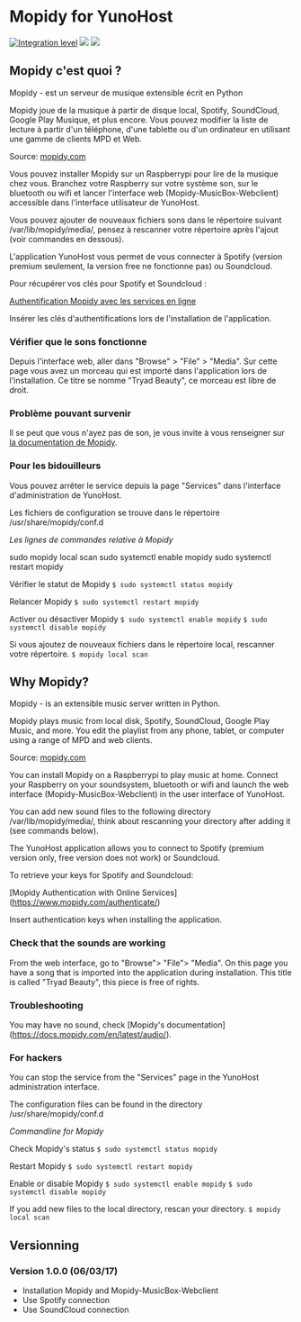 # Mopidy for YunoHost

[![Integration level](https://dash.yunohost.org/integration/mopidy.svg)](https://dash.yunohost.org/appci/app/mopidy) ![](https://ci-apps.yunohost.org/ci/badges/mopidy.status.svg) ![](https://ci-apps.yunohost.org/ci/badges/mopidy.maintain.svg)

## Mopidy c'est quoi ?

Mopidy - est un serveur de musique extensible écrit en Python

Mopidy joue de la musique à partir de disque local, Spotify, SoundCloud, Google Play Musique, et plus encore. Vous pouvez modifier la liste de lecture à partir d'un téléphone, d'une tablette ou d'un ordinateur en utilisant une gamme de clients MPD et Web.

Source: [mopidy.com](https://www.mopidy.com)

Vous pouvez installer Mopidy sur un Raspberrypi pour lire de la musique chez vous. Branchez votre Raspberry sur votre système son, sur le bluetooth ou wifi et lancer l'interface web (Mopidy-MusicBox-Webclient) accessible dans l'interface utilisateur de YunoHost.

Vous pouvez ajouter de nouveaux fichiers sons dans le répertoire suivant
/var/lib/mopidy/media/, pensez à rescanner votre répertoire après l'ajout (voir commandes en dessous).

L'application YunoHost vous permet de vous connecter à Spotify (version premium seulement, la version free ne fonctionne pas) ou Soundcloud.

Pour récupérer vos clés pour Spotify et Soundcloud :

[Authentification Mopidy avec les services en ligne](https://www.mopidy.com/authenticate/)

Insérer les clés d'authentifications lors de l'installation de l'application.

### Vérifier que le sons fonctionne

Depuis l'interface web, aller dans "Browse" > "File" > "Media". Sur cette page vous avez un morceau qui est importé dans l'application lors de l'installation. Ce titre se nomme "Tryad Beauty", ce morceau est libre de droit.

### Problème pouvant survenir

Il se peut que vous n'ayez pas de son, je vous invite à vous renseigner sur [la documentation de Mopidy](https://docs.mopidy.com/en/latest/audio/).

### Pour les bidouilleurs

Vous pouvez arrêter le service depuis la page "Services" dans l'interface d'administration de YunoHost.

Les fichiers de configuration se trouve dans le répertoire /usr/share/mopidy/conf.d

*Les lignes de commandes relative à Mopidy*

sudo mopidy local scan
sudo systemctl enable mopidy
sudo systemctl restart mopidy

Vérifier le statut de Mopidy
`$ sudo systemctl status mopidy` 

Relancer Mopidy
`$ sudo systemctl restart mopidy` 

Activer ou désactiver Mopidy
`$ sudo systemctl enable mopidy` 
`$ sudo systemctl disable mopidy` 

Si vous ajoutez de nouveaux fichiers dans le répertoire local, rescanner votre répertoire.
`$ mopidy local scan`

## Why Mopidy?

Mopidy - is an extensible music server written in Python.

Mopidy plays music from local disk, Spotify, SoundCloud, Google Play Music, and more. You edit the playlist from any phone, tablet, or computer using a range of MPD and web clients.

Source: [mopidy.com](https://www.mopidy.com)

You can install Mopidy on a Raspberrypi to play music at home. Connect your Raspberry on your soundsystem, bluetooth or wifi and launch the web interface (Mopidy-MusicBox-Webclient) in the user interface of YunoHost.

You can add new sound files to the following directory /var/lib/mopidy/media/, think about rescanning your directory after adding it (see commands below).

The YunoHost application allows you to connect to Spotify (premium version only, free version does not work) or Soundcloud.

To retrieve your keys for Spotify and Soundcloud:

[Mopidy Authentication with Online Services] (https://www.mopidy.com/authenticate/)

Insert authentication keys when installing the application.

### Check that the sounds are working

From the web interface, go to "Browse"> "File"> "Media". On this page you have a song that is imported into the application during installation. This title is called "Tryad Beauty", this piece is free of rights.

### Troubleshooting

You may have no sound, check [Mopidy's documentation] (https://docs.mopidy.com/en/latest/audio/).

### For hackers

You can stop the service from the "Services" page in the YunoHost administration interface.

The configuration files can be found in the directory /usr/share/mopidy/conf.d

*Commandline for Mopidy*

Check Mopidy's status
`$ sudo systemctl status mopidy`

Restart Mopidy
`$ sudo systemctl restart mopidy`

Enable or disable Mopidy
`$ sudo systemctl enable mopidy`
`$ sudo systemctl disable mopidy`

If you add new files to the local directory, rescan your directory.
`$ mopidy local scan`

## Versionning

### Version 1.0.0 (06/03/17)

- Installation Mopidy and Mopidy-MusicBox-Webclient
- Use Spotify connection
- Use SoundCloud connection
